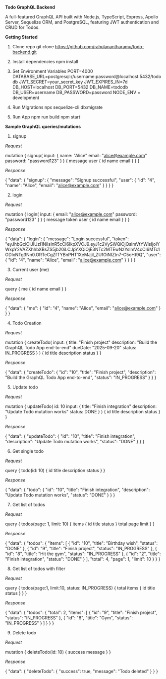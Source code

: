 **Todo GraphQL Backend**

A full-featured GraphQL API built with Node.js, TypeScript, Express, Apollo Server, Sequelize ORM, and PostgreSQL, featuring JWT authentication and CRUD for Todos.

**Getting Started**

1. Clone repo
git clone https://github.com/rahulanantharamu/todo-backend.git

2. Install dependencies
npm  install

3. Set Environment Variables
PORT=4000
DATABASE_URL=postgresql://username:password@localhost:5432/tododb
JWT_SECRET=your_secret_key
JWT_EXPIRES_IN=7d
DB_HOST=localhost
DB_PORT=5432
DB_NAME=tododb
DB_USER=username
DB_PASSWORD=password
NODE_ENV = development

4. Run Migrations
npx sequelize-cli db:migrate

5. Run App
npm run build
npm start


**Sample GraphQL queries/mutations**

1. signup

*Request*

mutation {
  signup(
    input: {
      name: "Alice"
      email: "alice@example.com"
      password: "password123"
    }
  ) {
    message
    user {
      id
      name
      email
    }
  }
}

*Response*

{
  "data": {
    "signup": {
      "message": "Signup successful",
      "user": {
        "id": "4",
        "name": "Alice",
        "email": "alice@example.com"
      }
    }
  }
}

2. login

*Request*

mutation {
  login(
    input: { 
      email: "alice@example.com" 
      password: "password123" 
    }
    ) {
    message
    token
    user {
      id
      name
      email
    }
  }
}

*Response*

{
  "data": {
    "login": {
      "message": "Login successful",
      "token": "eyJhbGciOiJIUzI1NiIsInR5cCI6IkpXVCJ9.eyJ1c2VySWQiOjQsImVtYWlsIjoiYWxpY2VAZXhhbXBsZS5jb20iLCJpYXQiOjE3NTc2MTEwNzYsImV4cCI6MTc1ODIxNTg3Nn0.ORTeCgZfTYBnPHT1XeMJjil_ZUfOiNIZtn7-C5oHt9Q",
      "user": {
        "id": "4",
        "name": "Alice",
        "email": "alice@example.com"
      }
    }
  }
}


3. Current user (me)

*Request*

query {
  me {
    id
    name
    email
  }
}

*Response*

{
  "data": {
    "me": {
      "id": "4",
      "name": "Alice",
      "email": "alice@example.com"
    }
  }
}


4. Todo Creation

*Request*

mutation {
  createTodo(
    input: {
      title: "Finish project"
      description: "Build the GraphQL Todo App end-to-end"
      dueDate: "2025-09-20"
      status: IN_PROGRESS
    }
  ) {
    id
    title
    description
    status
  }
}


*Response*

{
  "data": {
    "createTodo": {
      "id": "10",
      "title": "Finish project",
      "description": "Build the GraphQL Todo App end-to-end",
      "status": "IN_PROGRESS"
    }
  }
}


5. Update todo

*Request*

mutation {
  updateTodo(
    id: 10
    input: {
      title: "Finish integration"
      description: "Update Todo mutation works"
      status: DONE
    }
  ) {
    id
    title
    description
    status
  }
}


*Response*

{
  "data": {
    "updateTodo": {
      "id": "10",
      "title": "Finish integration",
      "description": "Update Todo mutation works",
      "status": "DONE"
    }
  }
}


6. Get single todo

*Request*

query {
  todo(id: 10) {
    id
    title
    description
    status
  }
}

*Response*

{
  "data": {
    "todo": {
      "id": "10",
      "title": "Finish integration",
      "description": "Update Todo mutation works",
      "status": "DONE"
    }
  }
}

7. Get list of todos 

*Request*

query {
  todos(page: 1, limit: 10) {
    items {
      id
      title
      status
    }
    total
    page
    limit
  }
}

*Response*

{
  "data": {
    "todos": {
      "items": [
        {
          "id": "10",
          "title": "Birthday wish",
          "status": "DONE"
        },
        {
          "id": "9",
          "title": "Finish project",
          "status": "IN_PROGRESS"
        },
        {
          "id": "8",
          "title": "Hit the gym",
          "status": "IN_PROGRESS"
        },
        {
          "id": "2",
          "title": "Finish integration",
          "status": "DONE"
        }
      ],
      "total": 4,
      "page": 1,
      "limit": 10
    }
  }
}

8. Get list of todos with filter

*Request*

query {
  todos(page:1, limit:10, status: IN_PROGRESS) {
    total
    items { 
      id 
      title 
      status 
    }
  }
}

*Response*

{
  "data": {
    "todos": {
      "total": 2,
      "items": [
        {
          "id": "9",
          "title": "Finish project",
          "status": "IN_PROGRESS"
        },
        {
          "id": "8",
          "title": "Gym",
          "status": "IN_PROGRESS"
        }
      ]
    }
  }
}


9. Delete todo

*Request*

mutation {
  deleteTodo(id: 10) {
    success
    message
  }
}


*Response*

{
  "data": {
    "deleteTodo": {
      "success": true,
      "message": "Todo deleted"
    }
  }
}